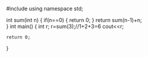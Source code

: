 
#include<iostream>
using namespace std;
  
int sum(int n)
{
    if(n==0)
    {
        return 0;
    }
return sum(n-1)+n;    
}
int main()
{
    int r;
    r=sum(3);//1+2+3=6
    cout<<r;
    
    return 0;
}

